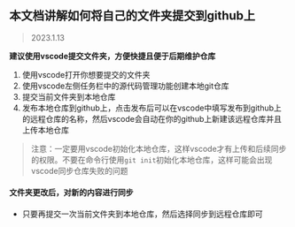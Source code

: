 ## 本文档讲解如何将自己的文件夹提交到github上
> 2023.1.13

**建议使用vscode提交文件夹，方便快捷且便于后期维护仓库**

1. 使用vscode打开你想要提交的文件夹
2. 使用vscode左侧任务栏中的源代码管理功能创建本地git仓库
3. 提交当前文件夹到本地仓库
4. 发布本地仓库到github上，点击发布后可以在vscode中填写发布到github上的远程仓库的名称，然后vscode会自动在你的github上新建该远程仓库并且上传本地仓库
> 注意：一定要用vscode初始化本地仓库，这样vscode才有上传和后续同步的权限。不要在命令行使用`git init`初始化本地仓库，这样可能会出现vscode同步仓库失败的问题

#### 文件夹更改后，对新的内容进行同步
- 只要再提交一次当前文件夹到本地仓库，然后选择同步到远程仓库即可

